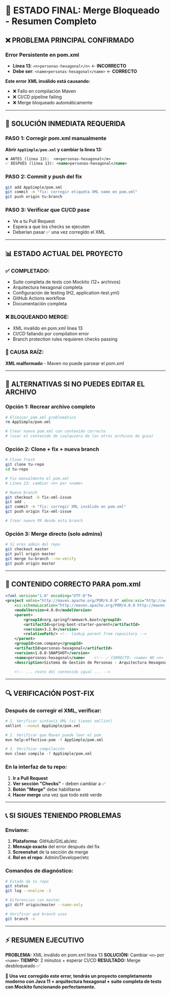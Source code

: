 # 🚨 ESTADO FINAL: Merge Bloqueado - Resumen Completo

## ❌ **PROBLEMA PRINCIPAL CONFIRMADO**

### **Error Persistente en pom.xml**
- **Línea 13**: `<n>personas-hexagonal</n>` ← **INCORRECTO** 
- **Debe ser**: `<name>personas-hexagonal</name>` ← **CORRECTO**

**Este error XML inválido está causando:**
- ❌ Fallo en compilación Maven
- ❌ CI/CD pipeline failing
- ❌ Merge bloqueado automáticamente

---

## 🔧 **SOLUCIÓN INMEDIATA REQUERIDA**

### **PASO 1: Corregir pom.xml manualmente**

**Abrir `AppSimple/pom.xml` y cambiar la línea 13:**

```xml
❌ ANTES (línea 13):  <n>personas-hexagonal</n>
✅ DESPUÉS (línea 13): <name>personas-hexagonal</name>
```

### **PASO 2: Commit y push del fix**
```bash
git add AppSimple/pom.xml
git commit -m "fix: corregir etiqueta XML name en pom.xml"
git push origin tu-branch
```

### **PASO 3: Verificar que CI/CD pase**
- Ve a tu Pull Request
- Espera a que los checks se ejecuten
- Deberían pasar ✅ una vez corregido el XML

---

## 📊 **ESTADO ACTUAL DEL PROYECTO**

### **✅ COMPLETADO:**
- Suite completa de tests con Mockito (12+ archivos)
- Arquitectura hexagonal completa
- Configuración de testing (H2, application-test.yml)
- GitHub Actions workflow
- Documentación completa

### **❌ BLOQUEANDO MERGE:**
- XML inválido en pom.xml línea 13
- CI/CD fallando por compilation error
- Branch protection rules requieren checks passing

### **🎯 CAUSA RAÍZ:**
**XML malformado** - Maven no puede parsear el pom.xml

---

## 🚀 **ALTERNATIVAS SI NO PUEDES EDITAR EL ARCHIVO**

### **Opción 1: Recrear archivo completo**
```bash
# Eliminar pom.xml problemático
rm AppSimple/pom.xml

# Crear nuevo pom.xml con contenido correcto
# (usar el contenido de cualquiera de los otros archivos de guía)
```

### **Opción 2: Clone + fix + nueva branch**
```bash
# Clone fresh
git clone tu-repo
cd tu-repo

# Fix manualmente el pom.xml
# Línea 13: cambiar <n> por <name>

# Nueva branch
git checkout -b fix-xml-issue
git add .
git commit -m "fix: corregir XML inválido en pom.xml"
git push origin fix-xml-issue

# Crear nuevo PR desde esta branch
```

### **Opción 3: Merge directo (solo admins)**
```bash
# Si eres admin del repo
git checkout master
git pull origin master
git merge tu-branch --no-verify
git push origin master
```

---

## 📝 **CONTENIDO CORRECTO PARA pom.xml**

```xml
<?xml version="1.0" encoding="UTF-8"?>
<project xmlns="http://maven.apache.org/POM/4.0.0" xmlns:xsi="http://www.w3.org/2001/XMLSchema-instance"
	xsi:schemaLocation="http://maven.apache.org/POM/4.0.0 http://maven.apache.org/xsd/maven-4.0.0.xsd">
	<modelVersion>4.0.0</modelVersion>
	<parent>
		<groupId>org.springframework.boot</groupId>
		<artifactId>spring-boot-starter-parent</artifactId>
		<version>3.2.0</version>
		<relativePath/> <!-- lookup parent from repository -->
	</parent>
	<groupId>com.company</groupId>
	<artifactId>personas-hexagonal</artifactId>
	<version>1.0.0-SNAPSHOT</version>
	<name>personas-hexagonal</name>    <!-- ✅ CORRECTO: <name> NO <n> -->
	<description>Sistema de Gestión de Personas - Arquitectura Hexagonal</description>
	
	<!-- ... resto del contenido igual ... -->
```

---

## 🔍 **VERIFICACIÓN POST-FIX**

### **Después de corregir el XML, verificar:**

```bash
# 1. Verificar sintaxis XML (si tienes xmllint)
xmllint --noout AppSimple/pom.xml

# 2. Verificar que Maven puede leer el pom
mvn help:effective-pom -f AppSimple/pom.xml

# 3. Verificar compilación
mvn clean compile -f AppSimple/pom.xml
```

### **En la interfaz de tu repo:**
1. **Ir a Pull Request**
2. **Ver sección "Checks"** - deben cambiar a ✅
3. **Botón "Merge"** debe habilitarse
4. **Hacer merge** una vez que todo esté verde

---

## 📞 **SI SIGUES TENIENDO PROBLEMAS**

### **Envíame:**
1. **Plataforma**: GitHub/GitLab/etc
2. **Mensaje exacto** del error después del fix
3. **Screenshot** de la sección de merge
4. **Rol en el repo**: Admin/Developer/etc

### **Comandos de diagnóstico:**
```bash
# Estado de tu repo
git status
git log --oneline -3

# Diferencias con master
git diff origin/master --name-only

# Verificar qué branch usas
git branch -v
```

---

## ⚡ **RESUMEN EJECUTIVO**

**PROBLEMA:** XML inválido en pom.xml línea 13
**SOLUCIÓN:** Cambiar `<n>` por `<name>`
**TIEMPO:** 2 minutos + esperar CI/CD
**RESULTADO:** Merge desbloqueado ✅

**🎯 Una vez corregido este error, tendrás un proyecto completamente moderno con Java 11 + arquitectura hexagonal + suite completa de tests con Mockito funcionando perfectamente.**